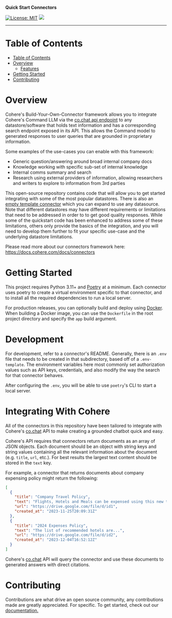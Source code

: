 **Quick Start Connectors**

[![License: MIT](https://img.shields.io/badge/License-MIT-green.svg)](https://opensource.org/licenses/MIT)
![](https://img.shields.io/badge/PRs-Welcome-red)

---

# Table of Contents

- [Table of Contents](#table-of-contents)
- [Overview](#overview)
  - [Features](#features)
- [Getting Started](#getting-started)
- [Contributing](#contributing)

# Overview

Cohere's Build-Your-Own-Connector framework allows you to integrate Cohere's Command LLM via the [co.chat api endpoint](https://docs.cohere.com/reference/chat) to any datastore/software that holds text information and has a corresponding search endpoint exposed in its API. This allows the Command model to generated responses to user queries that are grounded in proprietary information.

Some examples of the use-cases you can enable with this framework:

- Generic question/answering around broad internal company docs
- Knowledge working with specific sub-set of internal knowledge
- Internal comms summary and search
- Research using external providers of information, allowing researchers and writers to explore to information from 3rd parties

This open-source repository contains code that will allow you to get started integrating with some of the most popular datastores. There is also an [empty template connector](https://github.com/cohere-ai/quick-start-connectors/tree/main/_template_) which you can expand to use any datasource. Note that different datastores may have different requirements or limitations that need to be addressed in order to to get good quality responses. While some of the quickstart code has been enhanced to address some of these limitations, others only provide the basics of the integration, and you will need to develop them further to fit your specific use-case and the underlying datastore limitations.

Please read more about our connectors framework here: https://docs.cohere.com/docs/connectors

# Getting Started

This project requires Python 3.11+ and [Poetry](https://python-poetry.org/docs/) at a minimum. Each connector uses poetry to create a virtual environment specific to that connector, and to install all the required dependencies to run a local server.

For production releases, you can optionally build and deploy using [Docker](https://www.docker.com/get-started/). When building a Docker image, you can use the `Dockerfile` in the root project directory and specify the `app` build argument.

# Development

For development, refer to a connector's README. Generally, there is an `.env` file that needs to be created in that subdirectory, based off of a `.env-template`. The environment variables here most commonly set authorization values such as API keys, credentials, and also modify the way the search for that connector behaves.

After configuring the `.env`, you will be able to use `poetry`'s CLI to start a local server.

# Integrating With Cohere

All of the connectors in this repository have been tailored to integrate with Cohere's [co.chat](https://docs.cohere.com/reference/chat) API to make creating a grounded chatbot quick and easy.

Cohere's API requires that connectors return documents as an array of JSON objects. Each document should be an object with string keys and string values containing all the relevant information about the document (e.g. `title`, `url`, etc.). For best results the largest text content should be stored in the `text` key.

For example, a connector that returns documents about company expensing policy might return the following:

```json
[
  {
    "title": "Company Travel Policy",
    "text": "Flights, Hotels and Meals can be expensed using this new tool...",
    "url": "https://drive.google.com/file/d/id1",
    "created_at": "2023-11-25T20:09:31Z"
  },
  {
    "title": "2024 Expenses Policy",
    "text": "The list of recommended hotels are...",
    "url": "https://drive.google.com/file/d/id2",
    "created_at": "2023-12-04T16:52:12Z"
  }
]
```

Cohere's [co.chat](https://docs.cohere.com/reference/chat) API will query the connector and use these documents to generated answers with direct citations.

# Contributing

Contributions are what drive an open source community, any contributions made are greatly appreciated. For specific. To get started, check out our [documentation.](CONTRIBUTING.md)
